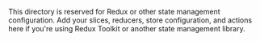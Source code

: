 This directory is reserved for Redux or other state management configuration.
Add your slices, reducers, store configuration, and actions here if you're using Redux Toolkit or another state management library.
